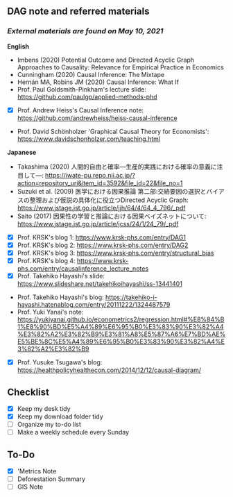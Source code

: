 ## DAG note and referred materials
### *External materials are found on May 10, 2021*

**English**
- Imbens (2020) Potential Outcome and Directed Acyclic Graph Approaches to Causality: Relevance for Empirical Practice in Economics
- Cunningham (2020) Causal Inference: The Mixtape
- Hernán MA, Robins JM (2020) Causal Inference: What If
- Prof. Paul Goldsmith-Pinkham's lecture slide: https://github.com/paulgp/applied-methods-phd
* [x] Prof. Andrew Heiss's Causal Inference note: https://github.com/andrewheiss/heiss-causal-inference
- Prof. David Schönholzer 'Graphical Causal Theory for Economists': https://www.davidschonholzer.com/teaching.html

**Japanese**
- Takashima (2020) 人間的自由と確率―生産的実践における確率の意義に注目して―: https://iwate-pu.repo.nii.ac.jp/?action=repository_uri&item_id=3592&file_id=22&file_no=1
- Suzuki et al. (2009) 医学における因果推論 第二部:交絡要因の選択とバイアスの整理および仮説の具体化に役立つDirected Acyclic Graph: https://www.jstage.jst.go.jp/article/jjh/64/4/64_4_796/_pdf
- Saito (2017) 因果性の学習と推論における因果ベイズネットについて: https://www.jstage.jst.go.jp/article/jcss/24/1/24_79/_pdf
* [x] Prof. KRSK's blog 1: https://www.krsk-phs.com/entry/DAG1
* [x] Prof. KRSK's blog 2: https://www.krsk-phs.com/entry/DAG2
* [x] Prof. KRSK's blog 3: https://www.krsk-phs.com/entry/structural_bias
* [x] Prof. KRSK's blog 4: https://www.krsk-phs.com/entry/causalinference_lecture_notes
* [x] Prof. Takehiko Hayashi's slide: https://www.slideshare.net/takehikoihayashi/ss-13441401
- Prof. Takehiko Hayashi's blog: https://takehiko-i-hayashi.hatenablog.com/entry/20111222/1324487579
- Prof. Yuki Yanai's note: https://yukiyanai.github.io/econometrics2/regression.html#%E8%84%B1%E8%90%BD%E5%A4%89%E6%95%B0%E3%83%90%E3%82%A4%E3%82%A2%E3%82%B9%E3%81%A8%E5%87%A6%E7%BD%AE%E5%BE%8C%E5%A4%89%E6%95%B0%E3%83%90%E3%82%A4%E3%82%A2%E3%82%B9
* [x] Prof. Yusuke Tsugawa's blog: https://healthpolicyhealthecon.com/2014/12/12/causal-diagram/






## Checklist ##
* [x] Keep my desk tidy
* [x] Keep my download folder tidy
* [ ] Organize my to-do list
* [ ] Make a weekly schedule every Sunday

## To-Do ##
* [x] 'Metrics Note
* [ ] Deforestation Summary
* [ ] GIS Note
